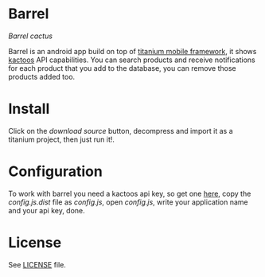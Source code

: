 Barrel
=====
_Barrel cactus_

Barrel is an android app build on top of [titanium mobile framework](http://www.appcelerator.com/products/titanium-mobile-application-development/),
it shows [kactoos](http://www.kactoos.com) API capabilities. You can search products and receive notifications for each product that you add to the
database, you can remove those products added too.

Install
=======

Click on the _download source_ button, decompress and import it as a
titanium project, then just run it!.

Configuration
=============

To work with barrel you need a kactoos api key, so get one [here](http://www.kactoos.com/api),
copy the _config.js.dist_ file as _config.js_, open _config.js_, write your application name and
your api key, done.

License
=======

See [LICENSE](http://github.com/nebiros/barrel/raw/382f92b927182c12026ed301dbf013c543748633/LICENSE) file.
